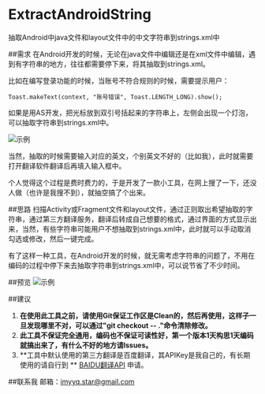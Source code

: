 # ExtractAndroidString
抽取Android中java文件和layout文件中的中文字符串到strings.xml中


##需求
在Android开发的时候，无论在java文件中编辑还是在xml文件中编辑，遇到有字符串的地方，往往都需要停下来，将其抽取到strings.xml。

比如在编写登录功能的时候，当账号不符合规则的时候，需要提示用户：

    Toast.makeText(context, "账号错误", Toast.LENGTH_LONG).show();
    
如果是用AS开发，把光标放到双引号括起来的字符串上，左侧会出现一个灯泡，可以抽取字符串到strings.xml中。

![示例](http://cl.ly/2B213l3N0w1y/download/5(5WNS7TQUYS601582XBA9D.png))

当然，抽取的时候需要输入对应的英文，个别英文不好的（比如我），此时就需要打开翻译软件翻译后再填入输入框中。

个人觉得这个过程是费时费力的，于是开发了一款小工具，在网上搜了一下，还没人做（也许是我搜不到），就抽空搞了个出来。

##思路
扫描Activity或Fragment文件和layout文件，通过正则取出希望抽取的字符串，通过第三方翻译服务，翻译后转成自己想要的格式，通过界面的方式显示出来，当然，有些字符串可能用户不想抽取到strings.xml中，此时就可以手动取消勾选或修改，然后一键完成。

有了这样一种工具，在Android开发的时候，就无需考虑字符串的问题了，不用在编码的过程中停下来去抽取字符串到strings.xml中，可以说节省了不少时间。

##预览
![示例](http://cl.ly/2B213l3N0w1y/download/5(5WNS7TQUYS601582XBA9D.png))




##建议
1. **在使用此工具之前，请使用Git保证工作区是Clean的，然后再使用，这样子一旦发现哪里不对，可以通过"git checkout -- ."命令清除修改。**
2. **此工具不保证完全通用，编码也不保证可读性好，第一个版本1天构思1天编码就搞出来了，有什么不好的地方请Issues。**
3. **工具中默认使用的第三方翻译是百度翻译，其APIKey是我自己的，有长期使用的请自行到 **
[BAIDU翻译API](http://developer.baidu.com/wiki/index.php?title=%E5%B8%AE%E5%8A%A9%E6%96%87%E6%A1%A3%E9%A6%96%E9%A1%B5/%E7%99%BE%E5%BA%A6%E7%BF%BB%E8%AF%91/%E7%BF%BB%E8%AF%91API)
 申请。

##联系我
邮箱：imyyq.star@gmail.com